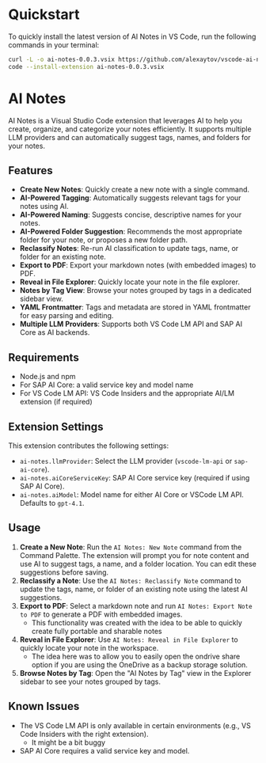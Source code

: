 # Quickstart

To quickly install the latest version of AI Notes in VS Code, run the following commands in your terminal:

```sh
curl -L -o ai-notes-0.0.3.vsix https://github.com/alexaytov/vscode-ai-notetaking/releases/download/0.0.3/ai-notes-0.0.3.vsix
code --install-extension ai-notes-0.0.3.vsix
```

# AI Notes

AI Notes is a Visual Studio Code extension that leverages AI to help you create, organize, and categorize your notes efficiently. It supports multiple LLM providers and can automatically suggest tags, names, and folders for your notes.

## Features

- **Create New Notes**: Quickly create a new note with a single command.
- **AI-Powered Tagging**: Automatically suggests relevant tags for your notes using AI.
- **AI-Powered Naming**: Suggests concise, descriptive names for your notes.
- **AI-Powered Folder Suggestion**: Recommends the most appropriate folder for your note, or proposes a new folder path.
- **Reclassify Notes**: Re-run AI classification to update tags, name, or folder for an existing note.
- **Export to PDF**: Export your markdown notes (with embedded images) to PDF.
- **Reveal in File Explorer**: Quickly locate your note in the file explorer.
- **Notes by Tag View**: Browse your notes grouped by tags in a dedicated sidebar view.
- **YAML Frontmatter**: Tags and metadata are stored in YAML frontmatter for easy parsing and editing.
- **Multiple LLM Providers**: Supports both VS Code LM API and SAP AI Core as AI backends.

## Requirements

- Node.js and npm
- For SAP AI Core: a valid service key and model name
- For VS Code LM API: VS Code Insiders and the appropriate AI/LM extension (if required)

## Extension Settings

This extension contributes the following settings:

- `ai-notes.llmProvider`: Select the LLM provider (`vscode-lm-api` or `sap-ai-core`).
- `ai-notes.aiCoreServiceKey`: SAP AI Core service key (required if using SAP AI Core).
- `ai-notes.aiModel`: Model name for either AI Core or VSCode LM API. Defaults to `gpt-4.1`.

## Usage

1. **Create a New Note**: Run the `AI Notes: New Note` command from the Command Palette. The extension will prompt you for note content and use AI to suggest tags, a name, and a folder location. You can edit these suggestions before saving.
2. **Reclassify a Note**: Use the `AI Notes: Reclassify Note` command to update the tags, name, or folder of an existing note using the latest AI suggestions.
3. **Export to PDF**: Select a markdown note and run `AI Notes: Export Note to PDF` to generate a PDF with embedded images.
   - This functionality was created with the idea to be able to quickly create fully portable and sharable notes
4. **Reveal in File Explorer**: Use `AI Notes: Reveal in File Explorer` to quickly locate your note in the workspace.
   - The idea here was to allow you to easily open the ondrive share option if you are using the OneDrive as a backup storage solution.
5. **Browse Notes by Tag**: Open the "AI Notes by Tag" view in the Explorer sidebar to see your notes grouped by tags.

## Known Issues

- The VS Code LM API is only available in certain environments (e.g., VS Code Insiders with the right extension).
  - It might be a bit buggy
- SAP AI Core requires a valid service key and model.
